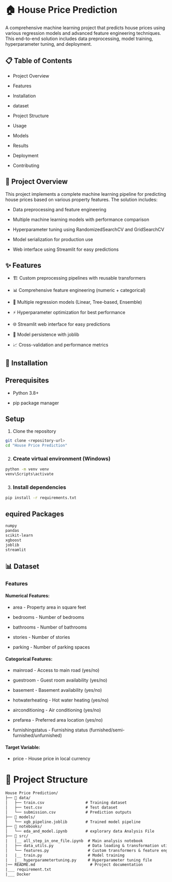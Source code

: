 # 🏠 House Price Prediction
A comprehensive machine learning project that predicts house prices using various regression models and advanced feature engineering techniques. This end-to-end solution includes data preprocessing, model training, hyperparameter tuning, and deployment.
## 📋 Table of Contents
* Project Overview

* Features

* Installation

* dataset

* Project Structure

* Usage

* Models

* Results

* Deployment

* Contributing


## 🎯 Project Overview
This project implements a complete machine learning pipeline for predicting house prices based on various property features. The solution includes:

* Data preprocessing and feature engineering

* Multiple machine learning models with performance comparison

* Hyperparameter tuning using RandomizedSearchCV and GridSearchCV

* Model serialization for production use

* Web interface using Streamlit for easy predictions

## ✨ Features

* 🏗️ Custom preprocessing pipelines with reusable transformers

* 📊 Comprehensive feature engineering (numeric + categorical)

* 🔧 Multiple regression models (Linear, Tree-based, Ensemble)

* ⚡ Hyperparameter optimization for best performance

* 🌐 Streamlit web interface for easy predictions

* 💾 Model persistence with joblib

* 📈 Cross-validation and performance metrics

## 🚀 Installation

## Prerequisites

* Python 3.8+

* pip package manager

## Setup

1. Clone the repository

```bash
git clone <repository-url>
cd "House Price Prediction"
```

2. ### Create virtual environment (Windows)

```bash
python -m venv venv
venv\Scripts\activate
```
3. ### Install dependencies

```bash
pip install -r requirements.txt
```

## equired Packages

```txt
numpy
pandas
scikit-learn
xgboost
joblib
streamlit
```

## 📊 Dataset
### Features
#### Numerical Features:

* area - Property area in square feet

* bedrooms - Number of bedrooms

* bathrooms - Number of bathrooms

* stories - Number of stories

* parking - Number of parking spaces

#### Categorical Features:

* mainroad - Access to main road (yes/no)

* guestroom - Guest room availability (yes/no)

* basement - Basement availability (yes/no)

* hotwaterheating - Hot water heating (yes/no)

* airconditioning - Air conditioning (yes/no)

* prefarea - Preferred area location (yes/no)

* furnishingstatus - Furnishing status (furnished/semi-furnished/unfurnished)

#### Target Variable:

* price - House price in local currency


# 📁 Project Structure

```txt
House Price Prediction/
├── 📁 data/
│   ├── train.csv                  # Training dataset
│   ├── test.csv                   # Test dataset
│   └── submission.csv             # Prediction outputs
├── 📁 models/
│   └── xgb_pipeline.joblib        # Trained model pipeline
├── 📁 notebooks/
│   └── eda_and_model.ipynb        # explorary data Analysis File
├── 📁 src/
|   |__ all_step_in_one_file.ipynb  # Main analysis notebook  
│   ├── data_utils.py               # Data loading & transformation utilities
│   └── features.py                 # Custom transformers & feature engineering
|   |__ train.py                    # Model training 
|   |__ hyperparametertuning.py     # Hyperparameter tuning file 
|── README.md                        # Project documentation
|___ requirement.txt
|___ Docker

```


